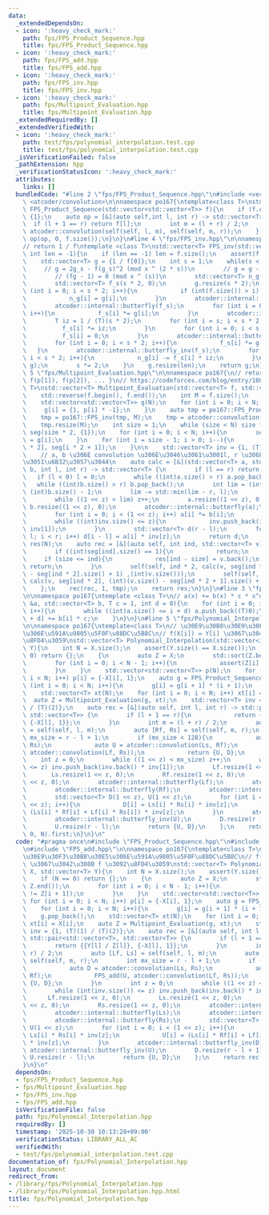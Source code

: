 ```yaml
---
data:
  _extendedDependsOn:
  - icon: ':heavy_check_mark:'
    path: fps/FPS_Product_Sequence.hpp
    title: fps/FPS_Product_Sequence.hpp
  - icon: ':heavy_check_mark:'
    path: fps/FPS_add.hpp
    title: fps/FPS_add.hpp
  - icon: ':heavy_check_mark:'
    path: fps/FPS_inv.hpp
    title: fps/FPS_inv.hpp
  - icon: ':heavy_check_mark:'
    path: fps/Multipoint_Evaluation.hpp
    title: fps/Multipoint_Evaluation.hpp
  _extendedRequiredBy: []
  _extendedVerifiedWith:
  - icon: ':heavy_check_mark:'
    path: test/fps/polynomial_interpolation.test.cpp
    title: test/fps/polynomial_interpolation.test.cpp
  _isVerificationFailed: false
  _pathExtension: hpp
  _verificationStatusIcon: ':heavy_check_mark:'
  attributes:
    links: []
  bundledCode: "#line 2 \"fps/FPS_Product_Sequence.hpp\"\n#include <vector>\n#include\
    \ <atcoder/convolution>\n\nnamespace po167{\ntemplate<class T>\nstd::vector<T>\
    \ FPS_Product_Sequence(std::vector<std::vector<T>> f){\n    if (f.empty()) return\
    \ {1};\n    auto op = [&](auto self,int l, int r) -> std::vector<T> {\n      \
    \  if (l + 1 == r) return f[l];\n        int m = (l + r) / 2;\n        return\
    \ atcoder::convolution(self(self, l, m), self(self, m, r));\n    };\n    return\
    \ op(op, 0, f.size());\n}\n}\n#line 4 \"fps/FPS_inv.hpp\"\n\nnamespace po167{\n\
    // return 1 / f\ntemplate <class T>\nstd::vector<T> FPS_inv(std::vector<T> f,\
    \ int len = -1){\n    if (len == -1) len = f.size();\n    assert(f[0] != 0);\n\
    \    std::vector<T> g = {1 / f[0]};\n    int s = 1;\n    while(s < len){\n   \
    \     // g = 2g_s - f(g_s)^2 (mod x ^ (2 * s))\n        // g = g - (fg - 1)g\n\
    \        // (fg - 1) = 0 (mod x ^ (s))\n        std::vector<T> n_g(s * 2, 0);\n\
    \        std::vector<T> f_s(s * 2, 0);\n        g.resize(s * 2);\n        for\
    \ (int i = 0; i < s * 2; i++){\n            if (int(f.size()) > i) f_s[i] = f[i];\n\
    \            n_g[i] = g[i];\n        }\n        atcoder::internal::butterfly(g);\n\
    \        atcoder::internal::butterfly(f_s);\n        for (int i = 0; i < s * 2;\
    \ i++){\n            f_s[i] *= g[i];\n        }\n        atcoder::internal::butterfly_inv(f_s);\n\
    \        T iz = 1 / (T)(s * 2);\n        for (int i = s; i < s * 2; i++){\n  \
    \          f_s[i] *= iz;\n        }\n        for (int i = 0; i < s; i++){\n  \
    \          f_s[i] = 0;\n        }\n        atcoder::internal::butterfly(f_s);\n\
    \        for (int i = 0; i < s * 2; i++){\n            f_s[i] *= g[i];\n     \
    \   }\n        atcoder::internal::butterfly_inv(f_s);\n        for (int i = s;\
    \ i < s * 2; i++){\n            n_g[i] -= f_s[i] * iz;\n        }\n        std::swap(n_g,\
    \ g);\n        s *= 2;\n    }\n    g.resize(len);\n    return g;\n}\n}\n#line\
    \ 5 \"fps/Multipoint_Evaluation.hpp\"\n\nnamespace po167{\n// return {f(p[0]),\
    \ f(p[1]), f(p[2]), ... }\n// https://codeforces.com/blog/entry/100279\ntemplate<class\
    \ T>\nstd::vector<T> Multipoint_Evaluation(std::vector<T> f, std::vector<T> p){\n\
    \    std::reverse(f.begin(), f.end());\n    int M = f.size();\n    int N = p.size();\n\
    \    std::vector<std::vector<T>> g(N);\n    for (int i = 0; i < N; i++){\n   \
    \     g[i] = {1, p[i] * -1};\n    }\n    auto tmp = po167::FPS_Product_Sequence(g);\n\
    \    tmp = po167::FPS_inv(tmp, M);\n    tmp = atcoder::convolution(tmp, f);\n\
    \    tmp.resize(M);\n    int size = 1;\n    while (size < N) size *= 2;\n    std::vector<std::vector<T>>\
    \ seg(size * 2, {1});\n    for (int i = 0; i < N; i++){\n        seg[i + size]\
    \ = g[i];\n    }\n    for (int i = size - 1; i > 0; i--){\n        seg[i] = atcoder::convolution(seg[i\
    \ * 2], seg[i * 2 + 1]);\n    }\n\n    std::vector<T> inv = {1, (T)(1) / (T)(2)};\n\
    \    // a, b \u306E convolution \u306E\u3046\u3061\u3001l, r \u306E\u9593\u3060\
    \u3051\u6B32\u3057\u3044\n    auto calc = [&](std::vector<T> a, std::vector<T>\
    \ b, int l, int r) -> std::vector<T> {\n        if (l == r) return {};\n     \
    \   if (l < 0) l = 0;\n        while ((int)a.size() > r) a.pop_back();\n     \
    \   while ((int)b.size() > r) b.pop_back();\n        int lim = (int)a.size() +\
    \ (int)b.size() - 1;\n        lim -= std::min(lim - r, l);\n        int z = 0;\n\
    \        while ((1 << z) < lim) z++;\n        a.resize((1 << z), 0);\n       \
    \ b.resize((1 << z), 0);\n        atcoder::internal::butterfly(a);\n        atcoder::internal::butterfly(b);\n\
    \        for (int i = 0; i < (1 << z); i++) a[i] *= b[i];\n        atcoder::internal::butterfly_inv(a);\n\
    \        while ((int)inv.size() <= z){\n            inv.push_back(inv.back() *\
    \ inv[1]);\n        }\n        std::vector<T> d(r - l);\n        for (int i =\
    \ l; i < r; i++) d[i - l] = a[i] * inv[z];\n        return d;\n    };\n\n    std::vector<T>\
    \ res(N);\n    auto rec = [&](auto self, int ind, std::vector<T> v) -> void {\n\
    \        if ((int)seg[ind].size() == 1){\n            return;\n        }\n   \
    \     if (size <= ind){\n            res[ind - size] = v.back();\n           \
    \ return;\n        }\n        self(self, ind * 2, calc(v, seg[ind * 2 + 1], (int)(v.size()\
    \ - seg[ind * 2].size() + 1) ,(int)v.size()));\n        self(self, ind * 2 + 1,\
    \ calc(v, seg[ind * 2], (int)(v.size() - seg[ind * 2 + 1].size() + 1) ,(int)v.size()));\n\
    \    };\n    rec(rec, 1, tmp);\n    return res;\n}\n}\n#line 3 \"fps/FPS_add.hpp\"\
    \n\nnamespace po167{\ntemplate <class T>\n// a(x) += b(x) * c * x^d\nvoid FPS_add(std::vector<T>\
    \ &a, std::vector<T> b, T c = 1, int d = 0){\n    for (int i = 0; i < (int)(b.size());\
    \ i++){\n        while ((int)a.size() <= i + d) a.push_back((T)0);\n        a[i\
    \ + d] += b[i] * c;\n    }\n}\n}\n#line 5 \"fps/Polynomial_Interpolation.hpp\"\
    \n\nnamespace po167{\ntemplate<class T>\n// \u30E9\u30B0\u30E9\u30F3\u30B8\u30E5\
    \u306E\u591A\u9805\u5F0F\u88DC\u5B8C\n// f(X[i]) = Y[i] \u3067\u3042\u308B f \u3092\
    \u8FD4\u3059\nstd::vector<T> Polynomial_Interpolation(std::vector<int> X, std::vector<T>\
    \ Y){\n    int N = X.size();\n    assert(Y.size() == X.size());\n    if (N ==\
    \ 0) return {};\n    {\n        auto Z = X;\n        std::sort(Z.begin(), Z.end());\n\
    \        for (int i = 0; i < N - 1; i++){\n            assert(Z[i] != Z[i + 1]);\n\
    \        }\n    }\n    std::vector<std::vector<T>> p(N);\n    for (int i = 0;\
    \ i < N; i++) p[i] = {-X[i], 1};\n    auto g = FPS_Product_Sequence(p);\n    for\
    \ (int i = 0; i < N; i++){\n        g[i] = g[i + 1] * (i + 1);\n    }\n    g.pop_back();\n\
    \    std::vector<T> xt(N);\n    for (int i = 0; i < N; i++) xt[i] = X[i];\n  \
    \  auto Z = Multipoint_Evaluation(g, xt);\n    std::vector<T> inv = {1, (T)(1)\
    \ / (T)(2)};\n    auto rec = [&](auto self, int l, int r) -> std::pair<std::vector<T>,\
    \ std::vector<T>> {\n        if (l + 1 == r){\n            return {{Y[l] / Z[l]},\
    \ {-X[l], 1}};\n        }\n        int m = (l + r) / 2;\n        auto [Lf, Ls]\
    \ = self(self, l, m);\n        auto [Rf, Rs] = self(self, m, r);\n        int\
    \ mx_size = r - l + 1;\n        if (mx_size < 128){\n            auto D = atcoder::convolution(Ls,\
    \ Rs);\n            auto U = atcoder::convolution(Ls, Rf);\n            FPS_add(U,\
    \ atcoder::convolution(Lf, Rs));\n            return {U, D};\n        }\n    \
    \    int z = 0;\n        while ((1 << z) < mx_size) z++;\n        while (int(inv.size())\
    \ <= z) inv.push_back(inv.back() * inv[1]);\n        Lf.resize(1 << z, 0);\n \
    \       Ls.resize(1 << z, 0);\n        Rf.resize(1 << z, 0);\n        Rs.resize(1\
    \ << z, 0);\n        atcoder::internal::butterfly(Lf);\n        atcoder::internal::butterfly(Ls);\n\
    \        atcoder::internal::butterfly(Rf);\n        atcoder::internal::butterfly(Rs);\n\
    \        std::vector<T> D(1 << z), U(1 << z);\n        for (int i = 0; i < (1\
    \ << z); i++){\n            D[i] = Ls[i] * Rs[i] * inv[z];\n            U[i] =\
    \ (Ls[i] * Rf[i] + Lf[i] * Rs[i]) * inv[z];\n        }\n        atcoder::internal::butterfly_inv(D);\n\
    \        atcoder::internal::butterfly_inv(U);\n        D.resize(r - l + 1);\n\
    \        U.resize(r - l);\n        return {U, D};\n    };\n    return rec(rec,\
    \ 0, N).first;\n}\n}\n"
  code: "#pragma once\n#include \"FPS_Product_Sequence.hpp\"\n#include \"Multipoint_Evaluation.hpp\"\
    \n#include \"FPS_add.hpp\"\n\nnamespace po167{\ntemplate<class T>\n// \u30E9\u30B0\
    \u30E9\u30F3\u30B8\u30E5\u306E\u591A\u9805\u5F0F\u88DC\u5B8C\n// f(X[i]) = Y[i]\
    \ \u3067\u3042\u308B f \u3092\u8FD4\u3059\nstd::vector<T> Polynomial_Interpolation(std::vector<int>\
    \ X, std::vector<T> Y){\n    int N = X.size();\n    assert(Y.size() == X.size());\n\
    \    if (N == 0) return {};\n    {\n        auto Z = X;\n        std::sort(Z.begin(),\
    \ Z.end());\n        for (int i = 0; i < N - 1; i++){\n            assert(Z[i]\
    \ != Z[i + 1]);\n        }\n    }\n    std::vector<std::vector<T>> p(N);\n   \
    \ for (int i = 0; i < N; i++) p[i] = {-X[i], 1};\n    auto g = FPS_Product_Sequence(p);\n\
    \    for (int i = 0; i < N; i++){\n        g[i] = g[i + 1] * (i + 1);\n    }\n\
    \    g.pop_back();\n    std::vector<T> xt(N);\n    for (int i = 0; i < N; i++)\
    \ xt[i] = X[i];\n    auto Z = Multipoint_Evaluation(g, xt);\n    std::vector<T>\
    \ inv = {1, (T)(1) / (T)(2)};\n    auto rec = [&](auto self, int l, int r) ->\
    \ std::pair<std::vector<T>, std::vector<T>> {\n        if (l + 1 == r){\n    \
    \        return {{Y[l] / Z[l]}, {-X[l], 1}};\n        }\n        int m = (l +\
    \ r) / 2;\n        auto [Lf, Ls] = self(self, l, m);\n        auto [Rf, Rs] =\
    \ self(self, m, r);\n        int mx_size = r - l + 1;\n        if (mx_size < 128){\n\
    \            auto D = atcoder::convolution(Ls, Rs);\n            auto U = atcoder::convolution(Ls,\
    \ Rf);\n            FPS_add(U, atcoder::convolution(Lf, Rs));\n            return\
    \ {U, D};\n        }\n        int z = 0;\n        while ((1 << z) < mx_size) z++;\n\
    \        while (int(inv.size()) <= z) inv.push_back(inv.back() * inv[1]);\n  \
    \      Lf.resize(1 << z, 0);\n        Ls.resize(1 << z, 0);\n        Rf.resize(1\
    \ << z, 0);\n        Rs.resize(1 << z, 0);\n        atcoder::internal::butterfly(Lf);\n\
    \        atcoder::internal::butterfly(Ls);\n        atcoder::internal::butterfly(Rf);\n\
    \        atcoder::internal::butterfly(Rs);\n        std::vector<T> D(1 << z),\
    \ U(1 << z);\n        for (int i = 0; i < (1 << z); i++){\n            D[i] =\
    \ Ls[i] * Rs[i] * inv[z];\n            U[i] = (Ls[i] * Rf[i] + Lf[i] * Rs[i])\
    \ * inv[z];\n        }\n        atcoder::internal::butterfly_inv(D);\n       \
    \ atcoder::internal::butterfly_inv(U);\n        D.resize(r - l + 1);\n       \
    \ U.resize(r - l);\n        return {U, D};\n    };\n    return rec(rec, 0, N).first;\n\
    }\n}\n"
  dependsOn:
  - fps/FPS_Product_Sequence.hpp
  - fps/Multipoint_Evaluation.hpp
  - fps/FPS_inv.hpp
  - fps/FPS_add.hpp
  isVerificationFile: false
  path: fps/Polynomial_Interpolation.hpp
  requiredBy: []
  timestamp: '2025-10-30 10:13:28+09:00'
  verificationStatus: LIBRARY_ALL_AC
  verifiedWith:
  - test/fps/polynomial_interpolation.test.cpp
documentation_of: fps/Polynomial_Interpolation.hpp
layout: document
redirect_from:
- /library/fps/Polynomial_Interpolation.hpp
- /library/fps/Polynomial_Interpolation.hpp.html
title: fps/Polynomial_Interpolation.hpp
---
```

